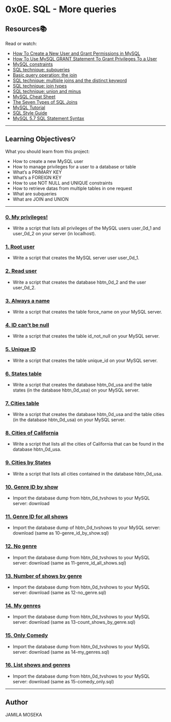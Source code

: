 # 0x0E. SQL - More queries

## Resources:books:

Read or watch:

- [How To Create a New User and Grant Permissions in MySQL](https://intranet.hbtn.io/rltoken/u4h2MXcCQfadszlRMQy-gw)
- [How To Use MySQL GRANT Statement To Grant Privileges To a User](https://intranet.hbtn.io/rltoken/9JjDTdvflUSxwxLNfW8sPg)
- [MySQL constraints](https://intranet.hbtn.io/rltoken/u1P3WmgxehiqwcLBMlksUA)
- [SQL technique: subqueries](https://intranet.hbtn.io/rltoken/YYpPtkqFeKSCsAU4Y_y3Og)
- [Basic query operation: the join](https://intranet.hbtn.io/rltoken/npLCp3WasK0SUSUQqCF25A)
- [SQL technique: multiple joins and the distinct keyword](https://intranet.hbtn.io/rltoken/GmRLMhkY-pPvjcpzyDvmRg)
- [SQL technique: join types](https://intranet.hbtn.io/rltoken/ryjyRRN7696rJV0maP03Xw)
- [SQL technique: union and minus](https://intranet.hbtn.io/rltoken/L7Fi5w8GZG5MSdQZ19e88g)
- [MySQL Cheat Sheet](https://intranet.hbtn.io/rltoken/V9vpLbtkFwV4EZYoiz2NBA)
- [The Seven Types of SQL Joins](https://intranet.hbtn.io/rltoken/ySKSdhFeMDddea07XrDzeQ)
- [MySQL Tutorial](https://intranet.hbtn.io/rltoken/-uqP0a89xUl3SsmV_ZtxRA)
- [SQL Style Guide](https://intranet.hbtn.io/rltoken/jn4SHgwVtOJF0LQYPEIs-g)
- [MySQL 5.7 SQL Statement Syntax](https://intranet.hbtn.io/rltoken/YjNAE7DcadDbT_a7iI0sYw)

---

## Learning Objectives:bulb:

What you should learn from this project:

- How to create a new MySQL user
- How to manage privileges for a user to a database or table
- What’s a PRIMARY KEY
- What’s a FOREIGN KEY
- How to use NOT NULL and UNIQUE constraints
- How to retrieve datas from multiple tables in one request
- What are subqueries
- What are JOIN and UNION

---

### [0. My privileges!](./0-privileges.sql)

- Write a script that lists all privileges of the MySQL users user_0d_1 and user_0d_2 on your server (in localhost).

### [1. Root user](./1-create_user.sql)

- Write a script that creates the MySQL server user user_0d_1.

### [2. Read user](./2-create_read_user.sql)

- Write a script that creates the database hbtn_0d_2 and the user user_0d_2.

### [3. Always a name](./3-force_name.sql)

- Write a script that creates the table force_name on your MySQL server.

### [4. ID can't be null](./4-never_empty.sql)

- Write a script that creates the table id_not_null on your MySQL server.

### [5. Unique ID](./5-unique_id.sql)

- Write a script that creates the table unique_id on your MySQL server.

### [6. States table](./6-states.sql)

- Write a script that creates the database hbtn_0d_usa and the table states (in the database hbtn_0d_usa) on your MySQL server.

### [7. Cities table](./7-cities.sql)

- Write a script that creates the database hbtn_0d_usa and the table cities (in the database hbtn_0d_usa) on your MySQL server.

### [8. Cities of California](./8-cities_of_california_subquery.sql)

- Write a script that lists all the cities of California that can be found in the database hbtn_0d_usa.

### [9. Cities by States](./9-cities_by_state_join.sql)

- Write a script that lists all cities contained in the database hbtn_0d_usa.

### [10. Genre ID by show](./10-genre_id_by_show.sql)

- Import the database dump from hbtn_0d_tvshows to your MySQL server: download

### [11. Genre ID for all shows](./11-genre_id_all_shows.sql)

- Import the database dump of hbtn_0d_tvshows to your MySQL server: download (same as 10-genre_id_by_show.sql)

### [12. No genre](./12-no_genre.sql)

- Import the database dump from hbtn_0d_tvshows to your MySQL server: download (same as 11-genre_id_all_shows.sql)

### [13. Number of shows by genre](./13-count_shows_by_genre.sql)

- Import the database dump from hbtn_0d_tvshows to your MySQL server: download (same as 12-no_genre.sql)

### [14. My genres](./14-my_genres.sql)

- Import the database dump from hbtn_0d_tvshows to your MySQL server: download (same as 13-count_shows_by_genre.sql)

### [15. Only Comedy](./15-comedy_only.sql)

- Import the database dump from hbtn_0d_tvshows to your MySQL server: download (same as 14-my_genres.sql)

### [16. List shows and genres](./16-shows_by_genre.sql)

- Import the database dump from hbtn_0d_tvshows to your MySQL server: download (same as 15-comedy_only.sql)

---

## Author

JAMILA MOSEKA
